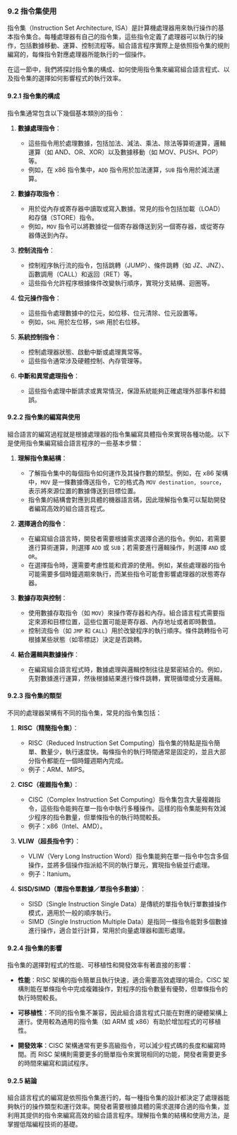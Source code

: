 ### 9.2 指令集使用

指令集（Instruction Set Architecture, ISA）是計算機處理器用來執行操作的基本指令集合。每種處理器有自己的指令集，這些指令定義了處理器可以執行的操作，包括數據移動、運算、控制流程等。組合語言程序實際上是依照指令集的規則編寫的，每條指令對應處理器所能執行的一個操作。

在這一節中，我們將探討指令集的構成、如何使用指令集來編寫組合語言程式、以及指令集的選擇如何影響程式的執行效率。

#### 9.2.1 指令集的構成

指令集通常包含以下幾個基本類別的指令：

1. **數據處理指令**：
   - 這些指令用於處理數據，包括加法、減法、乘法、除法等算術運算，邏輯運算（如 AND、OR、XOR）以及數據移動（如 MOV、PUSH、POP）等。
   - 例如，在 x86 指令集中，`ADD` 指令用於加法運算，`SUB` 指令用於減法運算。

2. **數據存取指令**：
   - 用於從內存或寄存器中讀取或寫入數據。常見的指令包括加載（LOAD）和存儲（STORE）指令。
   - 例如，`MOV` 指令可以將數據從一個寄存器傳送到另一個寄存器，或從寄存器傳送到內存。

3. **控制流指令**：
   - 控制程序執行流的指令，包括跳轉（JUMP）、條件跳轉（如 JZ、JNZ）、函數調用（CALL）和返回（RET）等。
   - 這些指令允許程序根據條件改變執行順序，實現分支結構、迴圈等。

4. **位元操作指令**：
   - 這些指令處理數據中的位元，如位移、位元清除、位元設置等。
   - 例如，`SHL` 用於左位移，`SHR` 用於右位移。

5. **系統控制指令**：
   - 控制處理器狀態、啟動中斷或處理異常等。
   - 這些指令通常涉及硬體控制、內存管理等。

6. **中斷和異常處理指令**：
   - 這些指令處理中斷請求或異常情況，保證系統能夠正確處理外部事件和錯誤。

#### 9.2.2 指令集的編寫與使用

組合語言的編寫過程就是根據處理器的指令集編寫具體指令來實現各種功能。以下是使用指令集編寫組合語言程序的一些基本步驟：

1. **理解指令集結構**：
   - 了解指令集中的每個指令如何運作及其操作數的類型。例如，在 x86 架構中，`MOV` 是一條數據傳送指令，它的格式為 `MOV destination, source`，表示將來源位置的數據傳送到目標位置。
   - 指令集的結構會對應到具體的機器語言碼，因此理解指令集可以幫助開發者編寫高效的組合語言程式。

2. **選擇適合的指令**：
   - 在編寫組合語言時，開發者需要根據需求選擇合適的指令。例如，若需要進行算術運算，則選擇 `ADD` 或 `SUB`；若需要進行邏輯操作，則選擇 `AND` 或 `OR`。
   - 在選擇指令時，還需要考慮性能和資源的使用。例如，某些處理器的指令可能需要多個時鐘週期來執行，而某些指令可能會影響處理器的狀態寄存器。

3. **數據存取與控制**：
   - 使用數據存取指令（如 `MOV`）來操作寄存器和內存。組合語言程式需要指定來源和目標位置，這些位置可能是寄存器、內存地址或者即時數值。
   - 控制流指令（如 `JMP` 和 `CALL`）用於改變程序的執行順序。條件跳轉指令可根據某些狀態（如零標誌）決定是否跳轉。

4. **結合邏輯與數據操作**：
   - 在編寫組合語言程式時，數據處理與邏輯控制往往是緊密結合的。例如，先對數據進行運算，然後根據結果進行條件跳轉，實現循環或分支邏輯。

#### 9.2.3 指令集的類型

不同的處理器架構有不同的指令集，常見的指令集包括：

1. **RISC（精簡指令集）**：
   - RISC（Reduced Instruction Set Computing）指令集的特點是指令簡單、數量少，執行速度快。每條指令的執行時間通常是固定的，並且大部分指令都能在一個時鐘週期內完成。
   - 例子：ARM、MIPS。

2. **CISC（複雜指令集）**：
   - CISC（Complex Instruction Set Computing）指令集包含大量複雜指令，這些指令能夠在單一指令中執行多種操作。這樣的指令集能夠有效減少程序的指令數量，但單條指令的執行時間較長。
   - 例子：x86（Intel、AMD）。

3. **VLIW（超長指令字）**：
   - VLIW（Very Long Instruction Word）指令集能夠在單一指令中包含多個操作，並將多個操作指派給不同的執行單元，實現指令級並行處理。
   - 例子：Itanium。

4. **SISD/SIMD（單指令單數據／單指令多數據）**：
   - SISD（Single Instruction Single Data）是傳統的單指令執行單數據操作模式，適用於一般的順序執行。
   - SIMD（Single Instruction Multiple Data）是指同一條指令能對多個數據進行操作，適合並行計算，常用於向量處理器和圖形處理。

#### 9.2.4 指令集的影響

指令集的選擇對程式的性能、可移植性和開發效率有著直接的影響：

- **性能**：RISC 架構的指令簡單且執行快速，適合需要高效處理的場合。CISC 架構則能在單條指令中完成複雜操作，對程序的指令數量有優勢，但單條指令的執行時間較長。
  
- **可移植性**：不同的指令集不兼容，因此組合語言程式只能在對應的硬體架構上運行。使用較為通用的指令集（如 ARM 或 x86）有助於增加程式的可移植性。

- **開發效率**：CISC 架構通常有更多高級指令，可以減少程式碼的長度和編寫時間。而 RISC 架構則需要更多的簡單指令來實現相同的功能，開發者需要更多的時間來編寫和調試程序。

#### 9.2.5 結論

組合語言程式的編寫是依照指令集進行的，每一種指令集的設計都決定了處理器能夠執行的操作類型和運行效率。開發者需要根據具體的需求選擇合適的指令集，並利用其提供的指令來編寫高效的組合語言程序。理解指令集的結構和使用方法，是掌握低階編程技術的基礎。